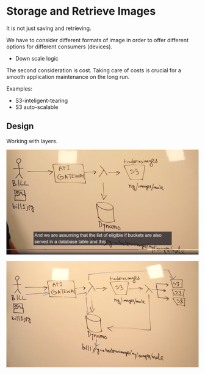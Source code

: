 # Storage and Retrieve Images

It is not just saving and retrieving. 

We have to consider different formats of image in order to offer different options for different consumers (devices).

- Down scale logic

The second consideration is cost. Taking care of costs is crucial for a smooth application maintenance on the long run.

Examples:

- S3-inteligent-tearing
- S3 auto-scalable

## Design

Working with layers.

![alt text](image.png)

![alt text](image-1.png)